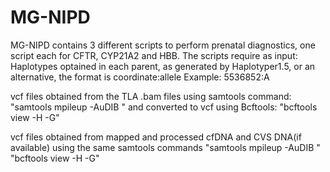 # MG-NIPD

MG-NIPD contains 3 different scripts to perform prenatal diagnostics, one script each for CFTR, CYP21A2 and HBB.
The scripts require as input: 
Haplotypes optained in each parent, as generated by Haplotyper1.5, or an alternative, the format is
coordinate:allele 
Example:
5536852:A


vcf files obtained from the TLA .bam files using samtools command:
"samtools mpileup -AuDIB " 
and converted to vcf using Bcftools:
"bcftools view -H -G"

vcf files obtained from mapped and processed cfDNA and CVS DNA(if available) using the same samtools commands
"samtools mpileup -AuDIB "
"bcftools view -H -G"


